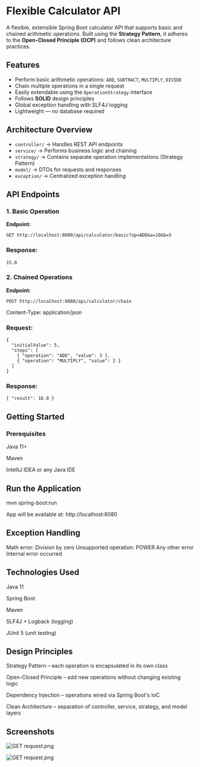 # Flexible Calculator API  
A flexible, extensible Spring Boot calculator API that supports basic and chained arithmetic operations. Built using the **Strategy Pattern**, it adheres to the **Open-Closed Principle (OCP)** and follows clean architecture practices.  
## Features  
- Perform basic arithmetic operations: `ADD`, `SUBTRACT`, `MULTIPLY`, `DIVIDE`  
- Chain multiple operations in a single request  
- Easily extendable using the `OperationStrategy` interface  
- Follows **SOLID** design principles  
- Global exception handling with SLF4J logging  
- Lightweight — no database required  
## Architecture Overview  
- `controller/` → Handles REST API endpoints  
- `service/` → Performs business logic and chaining  
- `strategy/` → Contains separate operation implementations (Strategy Pattern)  
- `model/` → DTOs for requests and responses  
- `exception/` → Centralized exception handling  
##  API Endpoints  
### 1. Basic Operation  
**Endpoint:**  
 
```GET http://localhost:8080/api/calculator/basic?op=ADD&a=10&b=5 ```   
 
### Response:

```15.0```

### 2. Chained Operations
**Endpoint:**

```POST http://localhost:8080/api/calculator/chain  ```

Content-Type: application/json

### Request:
```
{
  "initialValue": 5,
  "steps": [
    { "operation": "ADD", "value": 3 },
    { "operation": "MULTIPLY", "value": 2 }
  ]
}
```
### Response:

```{ "result": 16.0 }```



## Getting Started
### Prerequisites
Java 11+

Maven

IntelliJ IDEA or any Java IDE

## Run the Application

mvn spring-boot:run

App will be available at:
http://localhost:8080

## Exception Handling

Math error: Division by zero 
Unsupported operation: POWER
Any other error	Internal error occurred

## Technologies Used
Java 11

Spring Boot

Maven

SLF4J + Logback (logging)

JUnit 5 (unit testing)

## Design Principles
Strategy Pattern – each operation is encapsulated in its own class

Open-Closed Principle – add new operations without changing existing logic

Dependency Injection – operations wired via Spring Boot's IoC

Clean Architecture – separation of controller, service, strategy, and model layers



## Screenshots

![GET request.png](https://github.com/PandiriSid/LyricsGenerator/assets/34942083/2a935a3d-83e8-4bd9-847f-958d9ec05ea0)

![GET request.png](https://github.com/PandiriSid/LyricsGenerator/assets/34942083/2a935a3d-83e8-4bd9-847f-958d9ec05ea0)

